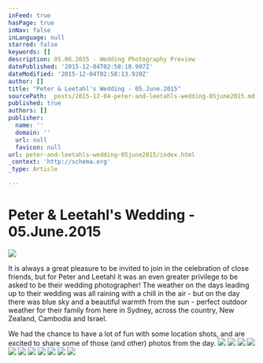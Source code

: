 ```yaml
---
inFeed: true
hasPage: true
inNav: false
inLanguage: null
starred: false
keywords: []
description: 05.06.2015 - Wedding Photography Preview
datePublished: '2015-12-04T02:58:18.997Z'
dateModified: '2015-12-04T02:58:13.920Z'
author: []
title: "Peter & Leetahl's Wedding - 05.June.2015"
sourcePath: _posts/2015-12-04-peter-and-leetahls-wedding-05june2015.md
published: true
authors: []
publisher:
  name: ''
  domain: ''
  url: null
  favicon: null
url: peter-and-leetahls-wedding-05june2015/index.html
_context: 'http://schema.org'
_type: Article

---
```

# Peter & Leetahl's Wedding - 05.June.2015
![](https://the-grid-user-content.s3-us-west-2.amazonaws.com/ddbe8f1f-3234-4add-80b7-7aa36e644cb4.jpg)

It is always a great pleasure to be invited to join in the celebration of close friends, but for Peter and Leetahl it was an even greater privilege to be asked to be their wedding photographer! The weather on the days leading up to their wedding was all raining with a chill in the air - but on the day there was blue sky and a beautiful warmth from the sun - perfect outdoor weather for their family from here in Sydney, across the country, New Zealand, Cambodia and Israel.

We had the chance to have a lot of fun with some location shots, and are excited to share some of those (and other) photos from the day.
![](https://s3-us-west-2.amazonaws.com/the-grid-img/p/c6d85e1cdc7808b5586041f51d5eb1b7d31bcf04.png)
![](https://s3-us-west-2.amazonaws.com/the-grid-img/p/92d04b0a4e17c2663d47bf80ce642013c74956a0.png)
![](https://s3-us-west-2.amazonaws.com/the-grid-img/p/8003fd7699619e04309a6075249bbc5025220160.png)
![](https://s3-us-west-2.amazonaws.com/the-grid-img/p/7b787551c1ded5c1b6255ae733863b66795639a5.png)
![](https://s3-us-west-2.amazonaws.com/the-grid-img/p/9225a034c63e9aeecadcf210fd3682d7b4c9ba0c.png)
![](https://s3-us-west-2.amazonaws.com/the-grid-img/p/d753e55cb34d65b2ac0a38ef1559fec6bd70acd0.png)
![](https://s3-us-west-2.amazonaws.com/the-grid-img/p/ac4cff9237f90d48404d11894a06d872e126f4fd.png)
![](https://s3-us-west-2.amazonaws.com/the-grid-img/p/48ba1486756fefe83d74e9190db1e3864d0917c9.png)
![](https://the-grid-user-content.s3-us-west-2.amazonaws.com/9095cbde-680b-4b69-ba1a-4538924932aa.png)
![](https://s3-us-west-2.amazonaws.com/the-grid-img/p/448bb061546dfe6371467b1079b7ad58f0886d21.png)
![](https://s3-us-west-2.amazonaws.com/the-grid-img/p/9cb568dd75f226def6afc3b1bda7d8267996f6e3.png)